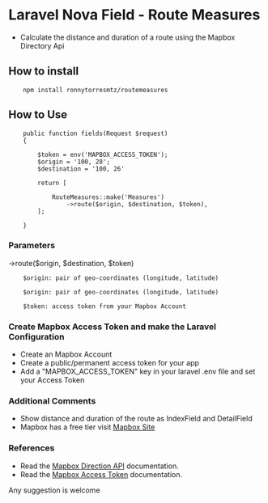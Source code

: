 # Laravel Nova Field - Route Measures

- Calculate the distance and duration of a route using the Mapbox Directory Api

## How to install

        npm install ronnytorresmtz/routemeasures


## How to Use


        public function fields(Request $request)
        {

            $token = env('MAPBOX_ACCESS_TOKEN');
            $origin = '100, 28';
            $destination = '100, 26'
                    
            return [
                
                RouteMeasures::make('Measures')
                    ->route($origin, $destination, $token),
            ];
        
        }

### Parameters

->route($origin, $destination, $token)

        $origin: pair of geo-coordinates (longitude, latitude)

        $origin: pair of geo-coordinates (longitude, latitude)

        $token: access token from your Mapbox Account

### Create Mapbox Access Token and make the Laravel Configuration

- Create an Mapbox Account
- Create a public/permanent access token for your app
- Add a "MAPBOX_ACCESS_TOKEN" key in your laravel .env file and set your Access Token


### Additional Comments

- Show distance and duration of the route as IndexField and DetailField
- Mapbox has a free tier visit [Mapbox Site](https://www.mapbox.com/)


### References
- Read the [Mapbox Direction API](https://docs.mapbox.com/api/navigation/) documentation.
- Read the [Mapbox Access Token](https://docs.mapbox.com/help/tutorials/get-started-tokens-api/) documentation.





Any suggestion is welcome


